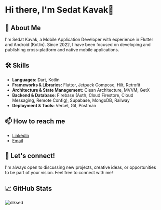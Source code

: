 # Hi there, I'm Sedat Kavak👋

## 🚀 About Me
I'm Sedat Kavak, a Mobile Application Developer with experience in Flutter and Android (Kotlin). Since 2022, I have been focused on developing and publishing cross-platform and native mobile applications.

## 🛠 Skills
- **Languages:** Dart, Kotlin
- **Frameworks & Libraries:** Flutter, Jetpack Compose, Hilt, Retrofit
- **Architecture & State Management:** Clean Architecture, MVVM, GetX
- **Backend & Database:** Firebase (Auth, Cloud Firestore, Cloud Messaging, Remote Config), Supabase, MongoDB, Railway
- **Deployment & Tools:** Vercel, Git, Postman

## 📫 How to reach me
- [LinkedIn](https://www.linkedin.com/in/sedat-kavak/)
- [Email](mailto:dev.sedatkavak@gmail.com)

## 💬 Let's connect!
I'm always open to discussing new projects, creative ideas, or opportunities to be part of your vision. Feel free to connect with me!

## 📈 GitHub Stats
<p><img align="center" src="https://github-readme-streak-stats.herokuapp.com/?user=diksed&theme=highcontrast" alt="diksed" /></p>
